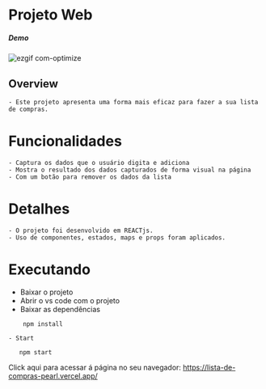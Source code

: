 
# Projeto Web
##### Demo
![ezgif com-optimize](https://github.com/Penedok/Lista-de-compras/assets/101909876/196b36b4-c61b-46cd-a3af-54d91b1ccae1)




## Overview
    - Este projeto apresenta uma forma mais eficaz para fazer a sua lista de compras.

# Funcionalidades 
    - Captura os dados que o usuário digita e adiciona
    - Mostra o resultado dos dados capturados de forma visual na página
    - Com um botão para remover os dados da lista

# Detalhes 
    - O projeto foi desenvolvido em REACTjs.
    - Uso de componentes, estados, maps e props foram aplicados.
    
# Executando 
 - Baixar o projeto
 - Abrir o vs code com o projeto
 - Baixar as dependências

```
    npm install
```
    - Start
 ```
    npm start
```
 Click aqui para acessar á página no seu navegador:  https://lista-de-compras-pearl.vercel.app/
